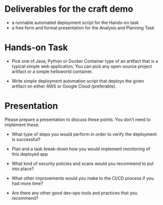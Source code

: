 
# Deliverables for the craft demo
- a runnable automated deployment script for the Hands-on task
- a free form and format presentation for the Analysis and Planning Task

# Hands-on Task

- Pick one of Java, Python or Docker Container type of an artifact that is a typical simple web application. You can pick any open-source project artifact or a simple helloworld container.

- Write simple deployment automation script that deploys the given artifact on either AWS or Google Cloud (preferable).

#  Presentation

Please prepare a presentation to discuss these points. You don’t need to implement these.

- What type of steps you would perform in order to verify the deployment is successful?

- Plan and a task break-down how you would implement monitoring of this deployed app

- What kind of security policies and scans would you recommend to put into place?

- What other improvements would you make to the CI/CD process if you had more time?

- Are there any other good dev-ops tools and practices that you recommend?
